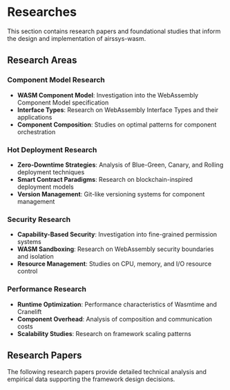 # Researches

This section contains research papers and foundational studies that inform the design and implementation of airssys-wasm.

## Research Areas

### Component Model Research
- **WASM Component Model**: Investigation into the WebAssembly Component Model specification
- **Interface Types**: Research on WebAssembly Interface Types and their applications
- **Component Composition**: Studies on optimal patterns for component orchestration

### Hot Deployment Research
- **Zero-Downtime Strategies**: Analysis of Blue-Green, Canary, and Rolling deployment techniques
- **Smart Contract Paradigms**: Research on blockchain-inspired deployment models
- **Version Management**: Git-like versioning systems for component management

### Security Research
- **Capability-Based Security**: Investigation into fine-grained permission systems
- **WASM Sandboxing**: Research on WebAssembly security boundaries and isolation
- **Resource Management**: Studies on CPU, memory, and I/O resource control

### Performance Research
- **Runtime Optimization**: Performance characteristics of Wasmtime and Cranelift
- **Component Overhead**: Analysis of composition and communication costs
- **Scalability Studies**: Research on framework scaling patterns

## Research Papers

The following research papers provide detailed technical analysis and empirical data supporting the framework design decisions.
